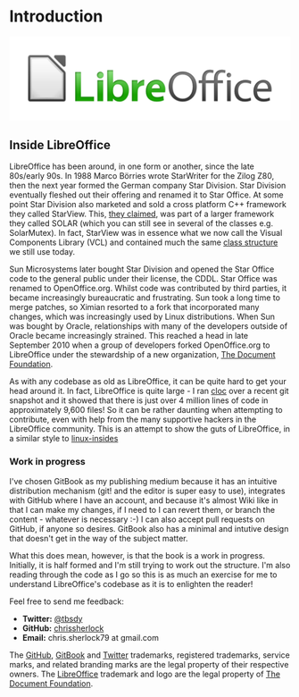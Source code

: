 # Introduction

![](.gitbook/assets/LibreOffice_external_logo_1200px.png)

## Inside LibreOffice

LibreOffice has been around, in one form or another, since the late 80s/early 90s. In 1988 Marco Börries wrote StarWriter for the Zilog Z80, then the next year formed the German company Star Division. Star Division eventually fleshed out their offering and renamed it to Star Office. At some point Star Division also marketed and sold a cross platform C++ framework they called StarView. This, [they claimed](http://www.trumphurst.com/cpplibs/datapage.php?frompage=navbar&sqldata=Category%3D%27Mcom2%27), was part of a larger framework they called SOLAR \(which you can still see in several of the classes e.g. SolarMutex\). In fact, StarView was in essence what we now call the Visual Components Library \(VCL\) and contained much the same [class structure](https://www.drdobbs.com/cpp/examining-the-starview-application-frame/184409128?pgno=2) we still use today.

Sun Microsystems later bought Star Division and opened the Star Office code to the general public under their license, the CDDL. Star Office was renamed to OpenOffice.org. Whilst code was contributed by third parties, it became increasingly bureaucratic and frustrating. Sun took a long time to merge patches, so Ximian resorted to a fork that incorporated many changes, which was increasingly used by Linux distributions. When Sun was bought by Oracle, relationships with many of the developers outside of Oracle became increasingly strained. This reached a head in late September 2010 when a group of developers forked OpenOffice.org to LibreOffice under the stewardship of a new organization, [The Document Foundation](https://www.documentfoundation.org).

As with any codebase as old as LibreOffice, it can be quite hard to get your head around it. In fact, LibreOffice is quite large - I ran [cloc](https://github.com/AlDanial/cloc) over a recent git snapshot and it showed that there is just over 4 million lines of code in approximately 9,600 files! So it can be rather daunting when attempting to contribute, even with help from the many supportive hackers in the LibreOffice community. This is an attempt to show the guts of LibreOffice, in a similar style to [linux-insides](https://0xax.gitbooks.io/linux-insides/content/)

### Work in progress

I've chosen GitBook as my publishing medium because it has an intuitive distribution mechanism \(git! and the editor is super easy to use\), integrates with GitHub where I have an account, and because it's almost Wiki like in that I can make my changes, if I need to I can revert them, or branch the content - whatever is necessary :-\) I can also accept pull requests on GitHub, if anyone so desires. GitBook also has a minimal and intutive design that doesn't get in the way of the subject matter.

What this does mean, however, is that the book is a work in progress. Initially, it is half formed and I'm still trying to work out the structure. I'm also reading through the code as I go so this is as much an exercise for me to understand LibreOffice's codebase as it is to enlighten the reader!

Feel free to send me feedback:

* **Twitter:** [@tbsdy](https://twitter.com/tbsdy)
* **GitHub:** [chrissherlock](https://github.com/chrissherlock)
* **Email:** chris.sherlock79 at gmail.com

The [GitHub](https://github.com/), [GitBook](https://www.gitbook.com) and [Twitter](https://twitter.com/) trademarks, registered trademarks, service marks, and related branding marks are the legal property of their respective owners. The [LibreOffice](https://www.libreoffice.org/) trademark and logo are the legal property of [The Document Foundation](https://www.documentfoundation.org/).

